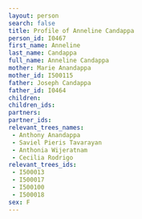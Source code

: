 ```yaml
---
layout: person
search: false
title: Profile of Anneline Candappa
person_id: I0467
first_name: Anneline
last_name: Candappa
full_name: Anneline Candappa
mother: Marie Anandappa
mother_id: I500115
father: Joseph Candappa
father_id: I0464
children:
children_ids:
partners:
partner_ids:
relevant_trees_names:
 - Anthony Anandappa
 - Saviel Pieris Tavarayan
 - Anthonia Wijeratnam
 - Cecilia Rodrigo
relevant_trees_ids:
 - I500013
 - I500017
 - I500100
 - I500018
sex: F
---
```


